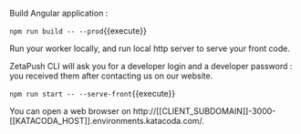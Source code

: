 Build Angular application :

`npm run build -- --prod`{{execute}}

Run your worker locally, and run local http server to serve your front code.

ZetaPush CLI will ask you for a developer login and a developer password : you received them after contacting us on our website.

`npm run start -- --serve-front`{{execute}}

You can open a web browser on http://[[CLIENT_SUBDOMAIN]]-3000-[[KATACODA_HOST]].environments.katacoda.com/.